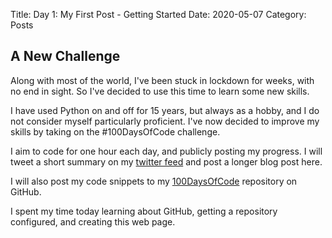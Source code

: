Title: Day 1: My First Post - Getting Started
Date: 2020-05-07
Category: Posts

## A New Challenge ##

Along with most of the world, I've been stuck in lockdown for weeks, with no end in sight.
So I've decided to use this time to learn some new skills.

I have used Python on and off for 15 years, but always as a hobby,
and I do not consider myself particularly proficient.
I've now decided to improve my skills by taking on the #100DaysOfCode challenge.

I aim to code for one hour each day, and publicly posting my progress.
I will tweet a short summary on my [twitter feed](https://twitter.com/simulatine)
and post a longer blog post here.

I will also post my code snippets to my [100DaysOfCode](https://github.com/simulatine/100DaysOfCode) repository on GitHub.

I spent my time today learning about GitHub, getting a repository configured, and creating
this web page.